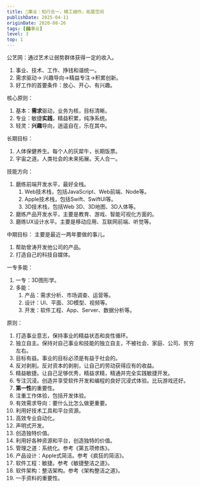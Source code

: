 ```yaml
---
title: 🐬事业：知行合一，精工细作，拓展空间
publishDate: 2025-04-11
originDate: 2020-08-26
tags: [🏙️事业]
level: 3
top: 1
---
```


公艺网：通过艺术让弱势群体获得一定的收入。

1. 事业、技术、工作、挣钱和谐统一。
2. 需求驱动-> 兴趣导向->精益专注->积累创新。
3. 好工作的首要条件：放心、开心、有兴趣。

核心原则：
1. 基本：**需求**驱动，业务为核，目标清晰。
2. 专业：敏捷**实践**，精益积累，纯净系统。
3. 轻灵：**兴趣**导向，逍遥自在，乐在其中。

长期目标：
1. 人体保健养生。每个人的灰犀牛，长期饭票。
2. 宇宙之道。人类社会的未来拓展。天人合一。

技能方向：
1. 磨练前端开发水平，最好全栈。
    1. Web技术栈，包括JavaScript、Web前端、Node等。
    2. Apple技术栈，包括Swift、SwiftUI等。
    3. 3D技术栈，包括Web 3D、3D地图、3D人体等。
2. 磨练产品开发水平，主要是教育、游戏、智能可视化方面的。
3. 磨练UX设计水平。主要是移动应用、互联网前端、听觉等。

中期目标：
主要是最近一两年要做的事儿。
1. 帮助曾涛开发他公司的产品。
2. 打造自己的科技自媒体。


一专多能：
1. 一专：3D图形学。
2. 多能：
    1. 产品：需求分析、市场调查、运营等。
    2. 设计：UI、平面、3D模型、视频等。
    3. 开发：软件工程、App、Server、数据分析等。

原则：
1. 打造事业意志，保持事业的精益状态和良性循环。
2. 独立自主。保持对自己事业和技能的独立自主，不被社会、家庭、公司、贫穷左右。
3. 目标有益。事业的目标必须是有益于社会的。
4. 反对剥削。反对资本的剥削，让自己的劳动获得应有的收益。
5. 精益敏捷。让自己足够优秀，精益求精，精通并完全实践敏捷开发。
6. 专注沉浸。创造并享受软件开发和编程的良好沉浸式体验。比玩游戏还好。
7. **第一性**的重要性。
8. 注重工作体验，包括开发体验。
9. 有效需求导向：要什么比怎么做更重要。
10. 利用好技术工具和平台资源。
11. 高效专业自动化。
12. 声明式开发。
13. 创造独特价值。
14. 利用好各种资源和平台，创造独特的价值。
15. 管理之道：系统化。参考《第五项修炼》。
16. 产品设计：Apple式简洁。参考《疯狂的简洁》。
17. 软件工程：敏捷。参考《敏捷整洁之道》。
18. 软件架构：整洁架构。参考《架构整洁之道》。
19. 一手资料的重要性。

